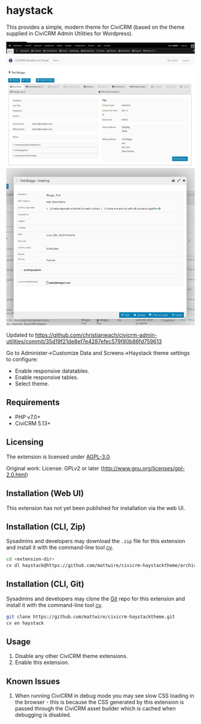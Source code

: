 # haystack

This provides a simple, modern theme for CiviCRM (based on the theme supplied in CiviCRM Admin Utilities for Wordpress).

![Screenshot](/images/contactsummary.png)
![Screenshot](/images/activitypopup.png)

Updated to https://github.com/christianwach/civicrm-admin-utilities/commit/35d19f21de8ef7e4287efec579f80b86fd759613

Go to Administer->Customize Data and Screens->Haystack theme settings to configure:
* Enable responsive datatables.
* Enable responsive tables.
* Select theme.

## Requirements

* PHP v7.0+
* CiviCRM 5.13+

## Licensing
The extension is licensed under [AGPL-3.0](LICENSE.txt).

Original work: License: GPLv2 or later (http://www.gnu.org/licenses/gpl-2.0.html)

## Installation (Web UI)

This extension has not yet been published for installation via the web UI.

## Installation (CLI, Zip)

Sysadmins and developers may download the `.zip` file for this extension and
install it with the command-line tool [cv](https://github.com/civicrm/cv).

```bash
cd <extension-dir>
cv dl haystack@https://github.com/mattwire/civicrm-haystacktheme/archive/master.zip
```

## Installation (CLI, Git)

Sysadmins and developers may clone the [Git](https://en.wikipedia.org/wiki/Git) repo for this extension and
install it with the command-line tool [cv](https://github.com/civicrm/cv).

```bash
git clone https://github.com/mattwire/civicrm-haystacktheme.git
cv en haystack
```

## Usage

1. Disable any other CiviCRM theme extensions.
2. Enable this extension.


## Known Issues
1. When running CiviCRM in debug mode you may see slow CSS loading in the browser - this is because the CSS generated by this extension is passed through the CiviCRM asset builder which is cached when debugging is disabled.

